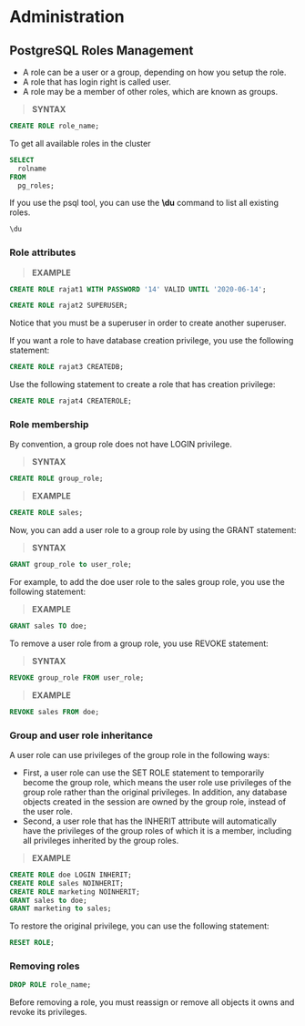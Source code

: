 # Administration

## PostgreSQL Roles Management

* A role can be a user or a group, depending on how you setup the role.
* A role that has login right is called user.
* A role may be a member of other roles, which are known as groups.

> **SYNTAX**

```SQL
CREATE ROLE role_name;
```

To get all available roles in the cluster

```SQL
SELECT
  rolname
FROM
  pg_roles;
```

If you use the psql tool, you can use the **\du** command to list all existing roles.

```SQL
\du
```

### Role attributes

> **EXAMPLE**

```SQL
CREATE ROLE rajat1 WITH PASSWORD '14' VALID UNTIL '2020-06-14';
```

```SQL
CREATE ROLE rajat2 SUPERUSER;
```

Notice that you must be a superuser in order to create another superuser.

If you want a role to have database creation privilege, you use the following statement:

```SQL
CREATE ROLE rajat3 CREATEDB;
```

Use the following statement to create a role that has creation privilege:

```SQL
CREATE ROLE rajat4 CREATEROLE;
```

### Role membership

By convention, a group role does not have LOGIN privilege.

> **SYNTAX**

```SQL
CREATE ROLE group_role;
```

> **EXAMPLE**

```SQL
CREATE ROLE sales;
```

Now, you can add a user role to a group role by using the GRANT statement:

> **SYNTAX**

```SQL
GRANT group_role to user_role;
```

For example, to add the doe user role to the sales group role, you use the following statement:

> **EXAMPLE**

```SQL
GRANT sales TO doe;
```

To remove a user role from a group role, you use REVOKE statement:

> **SYNTAX**

```SQL
REVOKE group_role FROM user_role;
```

> **EXAMPLE**

```SQL
REVOKE sales FROM doe;
```

### Group and user role inheritance

A user role can use privileges of the group role in the following ways:

* First, a user role can use the SET ROLE statement to temporarily become the group role, which means the user role use privileges of the group role rather than the original privileges. In addition, any database objects created in the session are owned by the group role, instead of the user role.
* Second, a user role that has the INHERIT attribute will automatically have the privileges of the group roles of which it is a member, including all privileges inherited by the group roles.

> **EXAMPLE**

```SQL
CREATE ROLE doe LOGIN INHERIT;
CREATE ROLE sales NOINHERIT;
CREATE ROLE marketing NOINHERIT;
GRANT sales to doe;
GRANT marketing to sales;
```

To restore the original privilege, you can use the following statement:

```SQL
RESET ROLE;
```

### Removing roles

```SQL
DROP ROLE role_name;
```

Before removing a role, you must reassign or remove all objects it owns and revoke its privileges.
